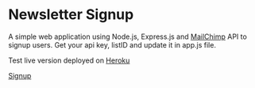 # Newsletter Signup
A simple web application using Node.js, Express.js and [MailChimp](http://mailchimp.com/) API to signup users.
Get your api key, listID and update it in app.js file.

Test live version deployed on [Heroku](https://www.heroku.com/)

[Signup](https://rocky-castle-01548.herokuapp.com/)

